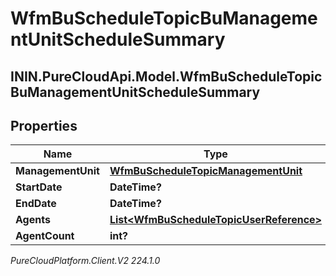 # WfmBuScheduleTopicBuManagementUnitScheduleSummary

## ININ.PureCloudApi.Model.WfmBuScheduleTopicBuManagementUnitScheduleSummary

## Properties

|Name | Type | Description | Notes|
|------------ | ------------- | ------------- | -------------|
| **ManagementUnit** | [**WfmBuScheduleTopicManagementUnit**](WfmBuScheduleTopicManagementUnit) |  | [optional] |
| **StartDate** | **DateTime?** |  | [optional] |
| **EndDate** | **DateTime?** |  | [optional] |
| **Agents** | [**List&lt;WfmBuScheduleTopicUserReference&gt;**](WfmBuScheduleTopicUserReference) |  | [optional] |
| **AgentCount** | **int?** |  | [optional] |



_PureCloudPlatform.Client.V2 224.1.0_
